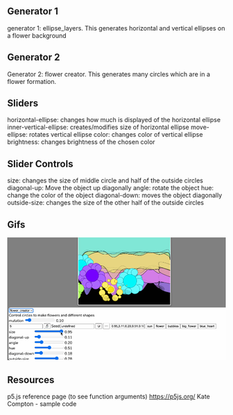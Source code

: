 ## Generator 1
generator 1: ellipse_layers. This generates horizontal and vertical ellipses on a flower background
## Generator 2
Generator 2: flower creator. This generates many circles which are in a flower formation.

## Sliders
horizontal-ellipse: changes how much is displayed of the horizontal ellipse
inner-vertical-ellipse: creates/modifies size of horizontal ellipse
move-ellipse: rotates vertical ellipse
color: changes color of vertical ellipse
brightness: changes brightness of the chosen color

## Slider Controls
size: changes the size of middle circle and half of the outside circles
diagonal-up: Move the object up diagonally
angle: rotate the object
hue: change the color of the object
diagonal-down: moves the object diagonally
outside-size: changes the size of the other half of the outside circles

## Gifs
![](https://github.com/catherg/Portfolio/blob/Parametric-Generators-Project/CatherineGuo_a5_g0-1.gif)

## Resources
p5.js reference page (to see function arguments)
https://p5js.org/
Kate Compton - sample code
